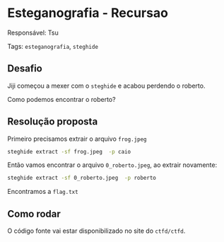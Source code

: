 # Esteganografia - Recursao

Responsável: Tsu

Tags: `esteganografia`, `steghide`

## Desafio

Jiji começou a mexer com o `steghide` e acabou perdendo o roberto.

Como podemos encontrar o roberto?

## Resolução proposta

Primeiro precisamos extrair o arquivo `frog.jpeg`

```sh
steghide extract -sf frog.jpeg  -p caio
```

Então vamos encontrar o arquivo `0_roberto.jpeg`, ao extrair novamente:

```sh
steghide extract -sf 0_roberto.jpeg  -p roberto
```

Encontramos a `flag.txt`

## Como rodar

O código fonte vai estar disponibilizado no site do `ctfd/ctfd`.
